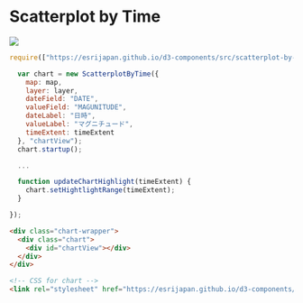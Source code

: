 # Scatterplot by Time

![](http://apps.esrij.com/arcgis-dev/github/img/scatterplot-by-time.gif)

```js
require(["https://esrijapan.github.io/d3-components/src/scatterplot-by-time/chart.js"], function(ScatterplotByTime) {

  var chart = new ScatterplotByTime({
    map: map,
    layer: layer,
    dateField: "DATE",
    valueField: "MAGUNITUDE",
    dateLabel: "日時",
    valueLabel: "マグニチュード",
    timeExtent: timeExtent
  }, "chartView");
  chart.startup();

  ...

  function updateChartHighlight(timeExtent) {
    chart.setHightlightRange(timeExtent);
  }

});
```

```html
<div class="chart-wrapper">
  <div class="chart">
    <div id="chartView"></div>
  </div>
</div>
```

```html
<!-- CSS for chart -->
<link rel="stylesheet" href="https://esrijapan.github.io/d3-components/src/scatterplot-by-time/chart.css">
```
